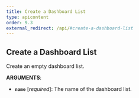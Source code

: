 ```yaml
---
title: Create a Dashboard List
type: apicontent
order: 9.3
external_redirect: /api/#create-a-dashboard-list
---
```


## Create a Dashboard List

Create an empty dashboard list.

**ARGUMENTS**:

*   **`name`** [*required*]:
    The name of the dashboard list.
